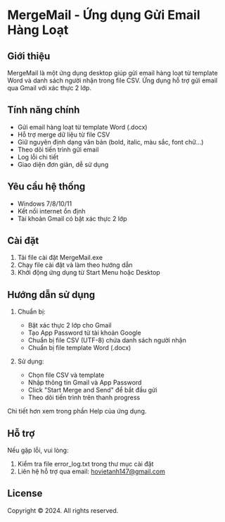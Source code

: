 # MergeMail - Ứng dụng Gửi Email Hàng Loạt

## Giới thiệu
MergeMail là một ứng dụng desktop giúp gửi email hàng loạt từ template Word và danh sách người nhận trong file CSV. Ứng dụng hỗ trợ gửi email qua Gmail với xác thực 2 lớp.

## Tính năng chính
- Gửi email hàng loạt từ template Word (.docx)
- Hỗ trợ merge dữ liệu từ file CSV 
- Giữ nguyên định dạng văn bản (bold, italic, màu sắc, font chữ...)
- Theo dõi tiến trình gửi email
- Log lỗi chi tiết
- Giao diện đơn giản, dễ sử dụng

## Yêu cầu hệ thống
- Windows 7/8/10/11
- Kết nối internet ổn định
- Tài khoản Gmail có bật xác thực 2 lớp

## Cài đặt
1. Tải file cài đặt MergeMail.exe
2. Chạy file cài đặt và làm theo hướng dẫn
3. Khởi động ứng dụng từ Start Menu hoặc Desktop

## Hướng dẫn sử dụng
1. Chuẩn bị:
   - Bật xác thực 2 lớp cho Gmail
   - Tạo App Password từ tài khoản Google
   - Chuẩn bị file CSV (UTF-8) chứa danh sách người nhận
   - Chuẩn bị file template Word (.docx)

2. Sử dụng:
   - Chọn file CSV và template
   - Nhập thông tin Gmail và App Password
   - Click "Start Merge and Send" để bắt đầu gửi
   - Theo dõi tiến trình trên thanh progress

Chi tiết hơn xem trong phần Help của ứng dụng.

## Hỗ trợ
Nếu gặp lỗi, vui lòng:
1. Kiểm tra file error_log.txt trong thư mục cài đặt
2. Liên hệ hỗ trợ qua email: hovietanh147@gmail.com

## License
Copyright © 2024. All rights reserved.
